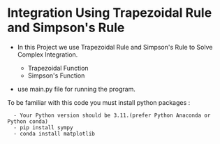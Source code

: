 # **Integration Using Trapezoidal Rule and Simpson's Rule**
-  In this Project we use Trapezoidal Rule and Simpson's Rule to Solve Complex Integration.
    - Trapezoidal Function      
    - Simpson's Function
        
- use main.py file  for running the program.

To be familiar with this code you must install python packages :
 
      - Your Python version should be 3.11.(prefer Python Anaconda or Python conda)
      - pip install sympy
      - conda install matplotlib
